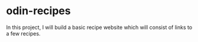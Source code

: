 # odin-recipes
In this project, I will build a basic recipe website which will consist of links to a few recipes.
